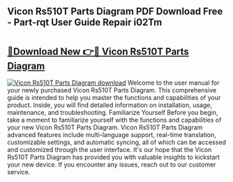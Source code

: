 ## Vicon Rs510T Parts Diagram PDF Download Free - Part-rqt User Guide Repair i02Tm

# <h2><a href="http://dfj360b.blite.top/?on=Vicon+Rs510T+Parts+Diagram">🔗Download New 👉🔴 Vicon Rs510T Parts Diagram</a></h2>

[![Vicon Rs510T Parts Diagram download](https://i.imgur.com/lujVjoI.png)](http://dfj360b.blite.top/?on=Vicon+Rs510T+Parts+Diagram)
Welcome to the user manual for your newly purchased Vicon Rs510T Parts Diagram. This comprehensive guide is intended to help you master the functions and capabilities of your product. Inside, you will find detailed information on installation, usage, maintenance, and troubleshooting. Familiarize Yourself Before you begin, take a moment to familiarize yourself with the functions and capabilities of your new Vicon Rs510T Parts Diagram. Vicon Rs510T Parts Diagram advanced features include multi-language support, real-time translation, customizable settings, and automatic syncing, all of which can be accessed and customized through the user interface. It's our hope that the Vicon Rs510T Parts Diagram has provided you with valuable insights to kickstart your new device. If you encounter any issues, reach out to our customer service.
